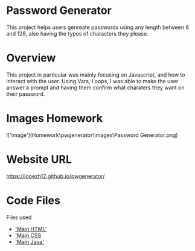 # Password Generator
This project helps users genreate passwords using any length between 8 and 128, also having the types of characters they please.

# Overview
This project in particular was mainly focusing on Javascript, and how to interact with the user. Using Vars, Loops, I was able to make the user answer a prompt and having them confirm what charaters they want on their password.
# Images Homework
 !['image'](Homework\pwgenerator\images\Password Generator.png)

 # Website URL
 https://lopezh12.github.io/pwgenerator/
# Code Files
Files used

* ['Main HTML'](index.html)
* ['Main CSS](style.css)
* ['Main Java'](java.js)



